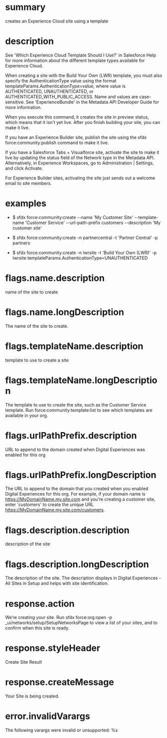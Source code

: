 # summary

creates an Experience Cloud site using a template

# description

See 'Which Experience Cloud Template Should I Use?' in Salesforce Help for more information about the different template
types available for Experience Cloud.

When creating a site with the Build Your Own (LWR) template, you must also specify the AuthenticationType value using
the format templateParams.AuthenticationType=value, where value is AUTHENTICATED, UNAUTHENTICATED, or
AUTHENTICATED_WITH_PUBLIC_ACCESS. Name and values are case-sensitive. See 'ExperienceBundle' in the Metadata API
Developer Guide for more information.

When you execute this command, it creates the site in preview status, which means that it isn't yet live. After you
finish building your site, you can make it live.

If you have an Experience Builder site, publish the site using the sfdx force:community:publish command to make it live.

If you have a Salesforce Tabs + Visualforce site, activate the site to make it live by updating the status field of the
Network type in the Metadata API. Alternatively, in Experience Workspaces, go to Administration | Settings, and click
Activate.

For Experience Builder sites, activating the site just sends out a welcome email to site members.

# examples

- $ sfdx force:community:create --name 'My Customer Site' --template-name 'Customer Service' --url-path-prefix customers
  --description 'My customer site'

- $ sfdx force:community:create -n partnercentral -t 'Partner Central' -p partners

- $ sfdx force:community:create -n lwrsite -t 'Build Your Own (LWR)' -p lwrsite
  templateParams.AuthenticationType=UNAUTHENTICATED

# flags.name.description

name of the site to create

# flags.name.longDescription

The name of the site to create.

# flags.templateName.description

template to use to create a site

# flags.templateName.longDescription

The template to use to create the site, such as the Customer Service template. Run force:community:template:list to see
which templates are available in your org.

# flags.urlPathPrefix.description

URL to append to the domain created when Digital Experiences was enabled for this org

# flags.urlPathPrefix.longDescription

The URL to append to the domain that you created when you enabled Digital Experiences for this org. For example, if your
domain name is https://MyDomainName.my.site.com and you’re creating a customer site, enter 'customers' to create the
unique URL
https://MyDomainName.my.site.com/customers.

# flags.description.description

description of the site

# flags.description.longDescription

The description of the site. The description displays in Digital Experiences - All Sites in Setup and helps with site
identification.

# response.action

We’re creating your site. Run sfdx force:org:open -p \_ui/networks/setup/SetupNetworksPage to view a list of your sites,
and to confirm when this site is ready.

# response.styleHeader

Create Site Result

# response.createMessage

Your Site is being created.

# error.invalidVarargs

The following varargs were invalid or unsupported: %s
